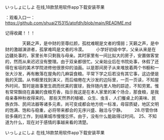 いっしょにしよ 在线,18款禁用软件app下载安装苹果

：观看入口一：https://github.com/shuai215315/atofdh/blob/main/README.md


记得收藏！！！



　　　　天籁之声，是中财的至尊红颜，孤枕难眠是文者的懦弱；天籁之声，是中财的激越演讲者，孤掌难鸣是文者的冷漠。
　　小学好初级中学，父亲从来是在边疆处事的，家里长年只剩我与母亲。其时家里有一间比拟大的房子，安置做客堂的，然而从来迟迟没有整理。由于双亲都很忙。父亲始业后在书院处事，休假了还得在省垣的美术学院进修他很景仰的油画。以是那间房子从来堆放着两个书橱和一张大沙发，再有散落在屋角的几麻袋食粮。平常下学之后若没有其它事，这边便是我的天国。从书橱里找到演义，而后缩倦在大沙发的边际里，一页一页读，不知屋外时间，暂时是故事里生疏而优美的寰球，我伴随内里人物的踪迹，不知劳累。惟有常常飘绕在鼻翼的食粮芳香，指示我这是在本人家里的某个场合，那食粮，是我母亲春种秋收得来的。
那些天然界的植被、众生、虫豸、人们餐桌上的美味、民族衣饰、民间法器等诸多元素，尚可变成都会地方统一标准，毋容质疑，地区文明的饱满、饱和与稳重，必将带来都会的无序兴盛、融洽与宁静。
　　28.尽管你体验多痛的工作，到结果城市慢慢忘怀。由于，没有什么能敌得过时间。
	25、不知道为什么，现在对于感情的事越来看的清楚。







いっしょにしよ 在线,18款禁用软件app下载安装苹果
